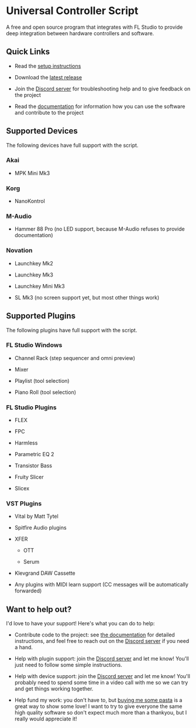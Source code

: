 # Universal Controller Script

A free and open source program that integrates with FL Studio to provide deep
integration between hardware controllers and software.

## Quick Links

* Read the [setup instructions](docs/setup.md)

* Download the
  [latest release](https://github.com/MiguelGuthridge/Universal-Controller-Script/releases)

* Join the [Discord server](https://discord.gg/6vpfJUF) for troubleshooting
  help and to give feedback on the project

* Read the [documentation](docs/README.md) for information how you can use the
  software and contribute to the project

## Supported Devices

The following devices have full support with the script.

### Akai

* MPK Mini Mk3

### Korg

* NanoKontrol

### M-Audio

* Hammer 88 Pro (no LED support, because M-Audio refuses to provide documentation)

### Novation

* Launchkey Mk2

* Launchkey Mk3

* Launchkey Mini Mk3

* SL Mk3 (no screen support yet, but most other things work)

## Supported Plugins

The following plugins have full support with the script.

### FL Studio Windows

* Channel Rack (step sequencer and omni preview)

* Mixer

* Playlist (tool selection)

* Piano Roll (tool selection)

### FL Studio Plugins

* FLEX

* FPC

* Harmless

* Parametric EQ 2

* Transistor Bass

* Fruity Slicer

* Slicex

### VST Plugins

* Vital by Matt Tytel

* Spitfire Audio plugins

* XFER

  * OTT

  * Serum

* Klevgrand DAW Cassette

* Any plugins with MIDI learn support (CC messages will be automatically forwarded)

## Want to help out?

I'd love to have your support! Here's what you can do to help:

* Contribute code to the project: see
  [the documentation](docs/contributing/README.md) for detailed instructions,
  and feel free to reach out on the [Discord server](https://discord.gg/6vpfJUF)
  if you need a hand.

* Help with plugin support: join the [Discord server](https://discord.gg/6vpfJUF)
  and let me know! You'll just need to follow some simple instructions.

* Help with device support: join the [Discord server](https://discord.gg/6vpfJUF)
  and let me know! You'll probably need to spend some time in a video call with me
  so we can try and get things working together.

* Help fund my work: you don't have to, but
  [buying me some pasta](https://www.buymeacoffee.com/miguelguthridge) is a great
  way to show some love! I want to try to give everyone the same high quality
  software so don't expect much more than a thankyou, but I really would appreciate
  it!


